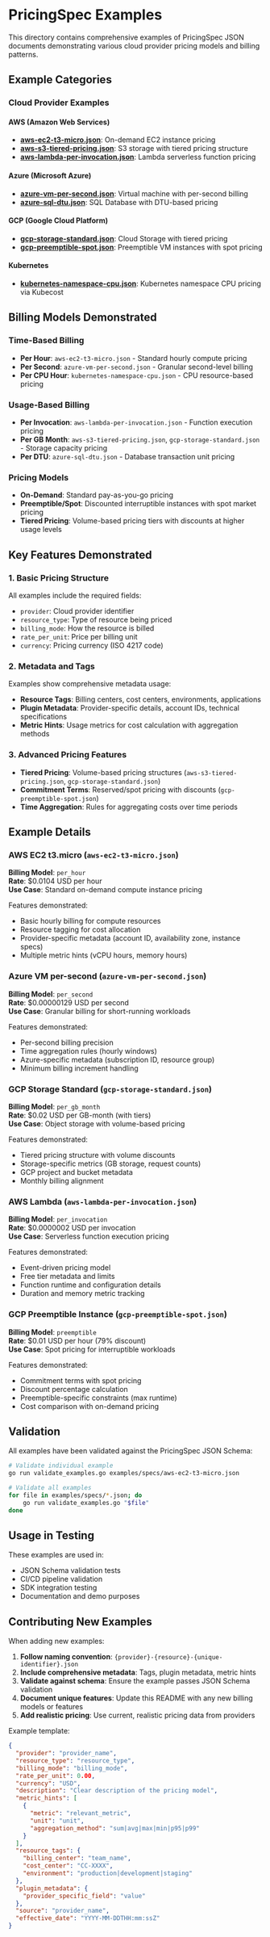 # PricingSpec Examples

This directory contains comprehensive examples of PricingSpec JSON documents
demonstrating various cloud provider pricing models and billing patterns.

## Example Categories

### Cloud Provider Examples

#### AWS (Amazon Web Services)

- **[aws-ec2-t3-micro.json](specs/aws-ec2-t3-micro.json)**: On-demand EC2 instance pricing
- **[aws-s3-tiered-pricing.json](specs/aws-s3-tiered-pricing.json)**: S3 storage with tiered pricing structure  
- **[aws-lambda-per-invocation.json](specs/aws-lambda-per-invocation.json)**: Lambda serverless function pricing

#### Azure (Microsoft Azure)

- **[azure-vm-per-second.json](specs/azure-vm-per-second.json)**: Virtual machine with per-second billing
- **[azure-sql-dtu.json](specs/azure-sql-dtu.json)**: SQL Database with DTU-based pricing

#### GCP (Google Cloud Platform)

- **[gcp-storage-standard.json](specs/gcp-storage-standard.json)**: Cloud Storage with tiered pricing
- **[gcp-preemptible-spot.json](specs/gcp-preemptible-spot.json)**: Preemptible VM instances with spot pricing

#### Kubernetes

- **[kubernetes-namespace-cpu.json](specs/kubernetes-namespace-cpu.json)**: Kubernetes namespace CPU pricing via Kubecost

## Billing Models Demonstrated

### Time-Based Billing

- **Per Hour**: `aws-ec2-t3-micro.json` - Standard hourly compute pricing
- **Per Second**: `azure-vm-per-second.json` - Granular second-level billing
- **Per CPU Hour**: `kubernetes-namespace-cpu.json` - CPU resource-based pricing

### Usage-Based Billing  

- **Per Invocation**: `aws-lambda-per-invocation.json` - Function execution pricing
- **Per GB Month**: `aws-s3-tiered-pricing.json`, `gcp-storage-standard.json` - Storage capacity pricing
- **Per DTU**: `azure-sql-dtu.json` - Database transaction unit pricing

### Pricing Models

- **On-Demand**: Standard pay-as-you-go pricing
- **Preemptible/Spot**: Discounted interruptible instances with spot market pricing
- **Tiered Pricing**: Volume-based pricing tiers with discounts at higher usage levels

## Key Features Demonstrated

### 1. Basic Pricing Structure

All examples include the required fields:

- `provider`: Cloud provider identifier
- `resource_type`: Type of resource being priced  
- `billing_mode`: How the resource is billed
- `rate_per_unit`: Price per billing unit
- `currency`: Pricing currency (ISO 4217 code)

### 2. Metadata and Tags

Examples show comprehensive metadata usage:

- **Resource Tags**: Billing centers, cost centers, environments, applications
- **Plugin Metadata**: Provider-specific details, account IDs, technical specifications
- **Metric Hints**: Usage metrics for cost calculation with aggregation methods

### 3. Advanced Pricing Features

- **Tiered Pricing**: Volume-based pricing structures (`aws-s3-tiered-pricing.json`, `gcp-storage-standard.json`)
- **Commitment Terms**: Reserved/spot pricing with discounts (`gcp-preemptible-spot.json`)
- **Time Aggregation**: Rules for aggregating costs over time periods

## Example Details

### AWS EC2 t3.micro (`aws-ec2-t3-micro.json`)

**Billing Model**: `per_hour`  
**Rate**: $0.0104 USD per hour  
**Use Case**: Standard on-demand compute instance pricing  

Features demonstrated:

- Basic hourly billing for compute resources
- Resource tagging for cost allocation
- Provider-specific metadata (account ID, availability zone, instance specs)
- Multiple metric hints (vCPU hours, memory hours)

### Azure VM per-second (`azure-vm-per-second.json`)  

**Billing Model**: `per_second`  
**Rate**: $0.00000129 USD per second  
**Use Case**: Granular billing for short-running workloads  

Features demonstrated:

- Per-second billing precision
- Time aggregation rules (hourly windows)
- Azure-specific metadata (subscription ID, resource group)
- Minimum billing increment handling

### GCP Storage Standard (`gcp-storage-standard.json`)

**Billing Model**: `per_gb_month`  
**Rate**: $0.02 USD per GB-month (with tiers)  
**Use Case**: Object storage with volume-based pricing  

Features demonstrated:

- Tiered pricing structure with volume discounts
- Storage-specific metrics (GB storage, request counts)
- GCP project and bucket metadata
- Monthly billing alignment

### AWS Lambda (`aws-lambda-per-invocation.json`)

**Billing Model**: `per_invocation`  
**Rate**: $0.0000002 USD per invocation  
**Use Case**: Serverless function execution pricing  

Features demonstrated:

- Event-driven pricing model
- Free tier metadata and limits
- Function runtime and configuration details
- Duration and memory metric tracking

### GCP Preemptible Instance (`gcp-preemptible-spot.json`)

**Billing Model**: `preemptible`  
**Rate**: $0.01 USD per hour (79% discount)  
**Use Case**: Spot pricing for interruptible workloads  

Features demonstrated:

- Commitment terms with spot pricing
- Discount percentage calculation
- Preemptible-specific constraints (max runtime)
- Cost comparison with on-demand pricing

## Validation

All examples have been validated against the PricingSpec JSON Schema:

```bash
# Validate individual example
go run validate_examples.go examples/specs/aws-ec2-t3-micro.json

# Validate all examples
for file in examples/specs/*.json; do 
    go run validate_examples.go "$file"
done
```

## Usage in Testing

These examples are used in:

- JSON Schema validation tests
- CI/CD pipeline validation
- SDK integration testing
- Documentation and demo purposes

## Contributing New Examples

When adding new examples:

1. **Follow naming convention**: `{provider}-{resource}-{unique-identifier}.json`
2. **Include comprehensive metadata**: Tags, plugin metadata, metric hints
3. **Validate against schema**: Ensure the example passes JSON Schema validation
4. **Document unique features**: Update this README with any new billing models or features
5. **Add realistic pricing**: Use current, realistic pricing data from providers

Example template:

```json
{
  "provider": "provider_name",
  "resource_type": "resource_type",
  "billing_mode": "billing_mode",
  "rate_per_unit": 0.00,
  "currency": "USD",
  "description": "Clear description of the pricing model",
  "metric_hints": [
    {
      "metric": "relevant_metric",
      "unit": "unit",
      "aggregation_method": "sum|avg|max|min|p95|p99"
    }
  ],
  "resource_tags": {
    "billing_center": "team_name",
    "cost_center": "CC-XXXX", 
    "environment": "production|development|staging"
  },
  "plugin_metadata": {
    "provider_specific_field": "value"
  },
  "source": "provider_name",
  "effective_date": "YYYY-MM-DDTHH:mm:ssZ"
}
```
